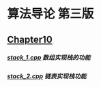# 算法导论 第三版

## [Chapter10](https://github.com/vitahlin/Algorithm/tree/master/CLRS/Chapter10)
##### [stack_1.cpp](https://github.com/vitahlin/Algorithm/blob/master/CLRS/Chapter10/stack_1.cpp) 数组实现栈的功能
##### [stack_2.cpp](https://github.com/vitahlin/Algorithm/blob/master/CLRS/Chapter10/stack_2.cpp) 链表实现栈功能
